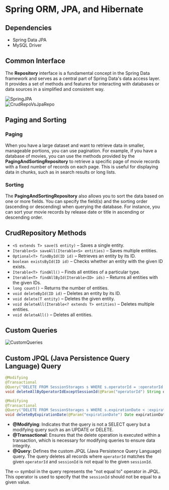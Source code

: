 
# Spring ORM, JPA, and Hibernate

## Dependencies
- Spring Data JPA
- MySQL Driver

## Common Interface
The **Repository** interface is a fundamental concept in the Spring Data framework and serves as a central part of Spring Data's data access layer. It provides a set of methods and features for interacting with databases or data sources in a simplified and consistent way.

![SpringJPA](SpringJPA.png)  
![CrudRepoVsJpaRepo](crudrepovsjparepo.png)

## Paging and Sorting
### Paging
When you have a large dataset and want to retrieve data in smaller, manageable portions, you can use pagination. For example, if you have a database of movies, you can use the methods provided by the **PagingAndSortingRepository** to retrieve a specific page of movie records with a fixed number of records on each page. This is useful for displaying data in chunks, such as in search results or long lists.

### Sorting
The **PagingAndSortingRepository** also allows you to sort the data based on one or more fields. You can specify the field(s) and the sorting order (ascending or descending) when querying the database. For instance, you can sort your movie records by release date or title in ascending or descending order.

## CrudRepository Methods
- `<S extends T> save(S entity)` – Saves a single entity.
- `Iterable<S> saveAll(Iterable<S> entities)` – Saves multiple entities.
- `Optional<T> findById(ID id)` – Retrieves an entity by its ID.
- `boolean existsById(ID id)` – Checks whether an entity with the given ID exists.
- `Iterable<T> findAll()` – Finds all entities of a particular type.
- `Iterable<T> findAllById(Iterable<ID> ids)` – Returns all entities with the given IDs.
- `long count()` – Returns the number of entities.
- `void deleteById(ID id)` – Deletes an entity by its ID.
- `void delete(T entity)` – Deletes the given entity.
- `void deleteAll(Iterable<? extends T> entities)` – Deletes multiple entities.
- `void deleteAll()` – Deletes all entities.

## Custom Queries

![CustomQueries](customquries.png)

## Custom JPQL (Java Persistence Query Language) Query

```java
@Modifying
@Transactional
@Query("DELETE FROM SessionStorages s WHERE s.operatorId = :operatorId AND s.sessionId <> :sessionId")
void deleteAllByOperatorIdExceptSessionId(@Param("operatorId") String operatorId, @Param("sessionId") String sessionId);

@Modifying
@Transactional
@Query("DELETE FROM SessionStorages s WHERE s.expirationDate < :expirationDate")
void deleteByExpirationDate(@Param("expirationDate") Date expirationDate);
```

- **@Modifying**: Indicates that the query is not a SELECT query but a modifying query such as an UPDATE or DELETE.
- **@Transactional**: Ensures that the delete operation is executed within a transaction, which is necessary for modifying queries to ensure data integrity.
- **@Query**: Defines the custom JPQL (Java Persistence Query Language) query. The query deletes all records where `operatorId` matches the given `operatorId` and `sessionId` is not equal to the given `sessionId`.

The `<>` symbol in the query represents the "not equal to" operator in JPQL. This operator is used to specify that the `sessionId` should not be equal to a given value.